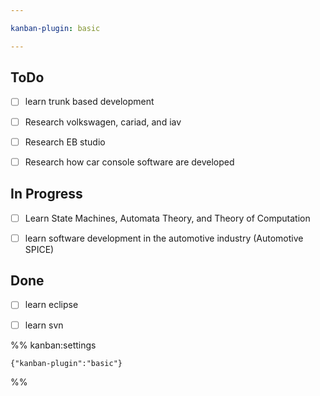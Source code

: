 ```yaml
---

kanban-plugin: basic

---
```


## ToDo

- [ ] learn trunk based development
- [ ] Research volkswagen, cariad, and iav
- [ ] Research EB studio
- [ ] Research how car console software are developed


## In Progress

- [ ] Learn State Machines, Automata Theory, and Theory of Computation
- [ ] learn software development in the automotive industry (Automotive SPICE)


## Done

- [ ] learn eclipse
- [ ] learn svn




%% kanban:settings
```
{"kanban-plugin":"basic"}
```
%%
